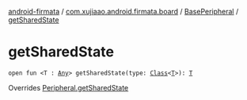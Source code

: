 [android-firmata](../../index.md) / [com.xujiaao.android.firmata.board](../index.md) / [BasePeripheral](index.md) / [getSharedState](./get-shared-state.md)

# getSharedState

`open fun <T : `[`Any`](https://kotlinlang.org/api/latest/jvm/stdlib/kotlin/-any/index.html)`> getSharedState(type: `[`Class`](http://docs.oracle.com/javase/6/docs/api/java/lang/Class.html)`<`[`T`](get-shared-state.md#T)`>): `[`T`](get-shared-state.md#T)

Overrides [Peripheral.getSharedState](../-peripheral/get-shared-state.md)

